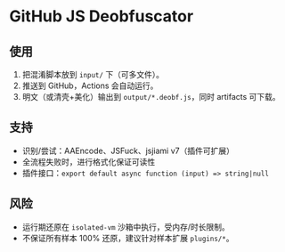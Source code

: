 # GitHub JS Deobfuscator

## 使用
1. 把混淆脚本放到 `input/` 下（可多文件）。
2. 推送到 GitHub，Actions 会自动运行。
3. 明文（或清壳+美化）输出到 `output/*.deobf.js`，同时 artifacts 可下载。

## 支持
- 识别/尝试：AAEncode、JSFuck、jsjiami v7（插件可扩展）
- 全流程失败时，进行格式化保证可读性
- 插件接口：`export default async function (input) => string|null`

## 风险
- 运行期还原在 `isolated-vm` 沙箱中执行，受内存/时长限制。
- 不保证所有样本 100% 还原，建议针对样本扩展 `plugins/*`。
